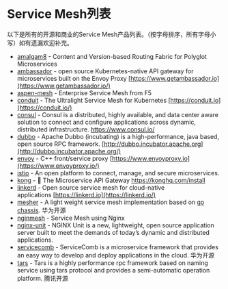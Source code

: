 # Service Mesh列表

以下是所有的开源和商业的Service Mesh产品列表。（按字母排序，所有字母小写）如有遗漏欢迎补充。

- [amalgam8](https://github.com/amalgam8/amalgam8) - Content and Version-based Routing Fabric for Polyglot Microservices
- [ambassador](https://github.com/datawire/ambassador) - open source Kubernetes-native API gateway for microservices built on the Envoy Proxy [https://www.getambassador.io](https://www.getambassador.io/)
- [aspen-mesh](https://github.com/aspenmesh) - Enterprise Service Mesh from F5
- [conduit](https://conduit.io/) - The Ultralight Service Mesh for Kubernetes [https://conduit.io](https://conduit.io/)
- [consul](https://github.com/hashicorp/consul) - Consul is a distributed, highly available, and data center aware solution to connect and configure applications across dynamic, distributed infrastructure. <https://www.consul.io/>
- [dubbo](https://github.com/apache/incubator-dubbo) - Apache Dubbo (incubating) is a high-performance, java based, open source RPC framework. [http://dubbo.incubator.apache.org](http://dubbo.incubator.apache.org/)
- [envoy](https://github.com/envoyproxy/envoy) - C++ front/service proxy [https://www.envoyproxy.io](https://www.envoyproxy.io/)
- [istio](https://github.com/istio) - An open platform to connect, manage, and secure microservices.
- [kong](https://github.com/Kong/kong) - 🐒 The Microservice API Gateway <https://konghq.com/install>
- [linkerd](https://github.com/linkerd/linkerd) - Open source service mesh for cloud-native applications [https://linkerd.io](https://linkerd.io/)
- [mesher](https://github.com/go-chassis/mesher) - A light weight service mesh implementation based on [go chassis](https://github.com/ServiceComb/go-chassis). 华为开源
- [nginmesh](https://github.com/nginmesh/nginmesh) - Service Mesh using Nginx
- [nginx-unit](https://github.com/nginx/unit) - NGINX Unit is a new, lightweight, open source application server built to meet the demands of today’s dynamic and distributed applications.
- [servicecomb](https://github.com/ServiceComb) - ServiceComb is a microservice framework that provides an easy way to develop and deploy applications in the cloud. 华为开源
- [tars](https://github.com/Tencent/Tars) - Tars is a highly performance rpc framework based on naming service using tars protocol and provides a semi-automatic operation platform. 腾讯开源